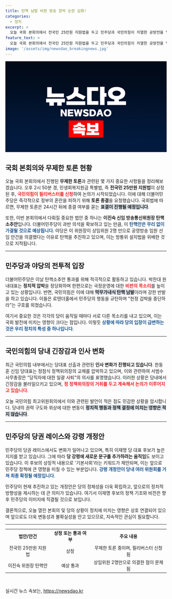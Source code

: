 ```yaml
---
title: 탄핵 남발 비판 방송 장악 논란 심화!
categories:
  - 정치
excerpt: >
  오늘 국회 본회의에서 전국민 25만원 지원법을 두고 민주당과 국민의힘이 치열한 공방전을 벌이고 있습니다. 야당 주도로 탄핵안 가결 전망, 국민의힘은 강력 반발 중! 과연 누가 이 싸움에서 승리할까요? 클릭해 보세요!
feature_text: >
  오늘 국회 본회의에서 전국민 25만원 지원법을 두고 민주당과 국민의힘이 치열한 공방전을 벌이고 있습니다. 야당 주도로 탄핵안 가결 전망, 국민의힘은 강력 반발 중! 과연 누가 이 싸움에서 승리할까요? 클릭해 보세요!
image: '/assets/img/newsdao_breakingnews.jpg'
---
```


<p><img src="/assets/img/newsdao_breakingnews.jpg" alt="implanttips 속보" /></p>

<h2 data-ke-size="size26">국회 본회의와 무제한 토론 현황</h2>

<p data-ke-size="size16">오늘 국회 본회의에서 진행된 <b>무제한 토론</b>과 관련된 몇 가지 중요한 사항들을 정리해보겠습니다. 오후 2시 50분 경, 민생회복지원금 특별법, 즉 <b>전국민 25만원 지원법</b>이 상정된 후, <b><span style="color: #ee2323;">국민의힘이 필리버스터를 신청</span></b>하여 논의가 시작되었습니다. 이에 대해 더불어민주당은 즉각적으로 정부의 혼란을 피하기 위해 <b>토론 종결</b>을 요청했습니다. 국회법에 따르면, 무제한 토론은 24시간 뒤에 종결 여부를 묻는 <b><span style="background-color: #21538527;">표결이 진행될 예정입니다</span></b>.</p>

<p data-ke-size="size16">또한, 이번 본회의에서 다뤄질 중요한 법안 중 하나는 <b>이진숙 신임 방송통신위원장 탄핵소추안</b>입니다. 더불어민주당이 과반 의석을 확보하고 있는 만큼, 이 <b><span style="color: #1a5490;">탄핵안은 무리 없이 가결될 것으로 예상됩니다</span></b>. 야당은 이 위원장이 상임위원 2명 만으로 공영방송 임원 선임 안건을 의결했다는 이유로 탄핵을 추진하고 있으며, 이는 방통위 설치법을 위배한 것으로 지적됩니다.</p>

<hr>

<h2 data-ke-size="size26">민주당과 야당의 전투적 입장</h2>

<p data-ke-size="size16">더불어민주당은 이날 탄핵소추안 통과를 위해 적극적으로 활동하고 있습니다. 박찬대 원내대표는 <b>정치적 압박</b>을 정당화하며 한편으로는 국정운영에 대한 <b><span style="color: #ee2323;">비판의 목소리</span></b>를 높이고 있는 상황입니다. 반면, 국민의힘은 이에 대해 <b><span style="background-color: #21538527;">막무가내식 탄핵 남발</span></b>이라며 강한 반발을 하고 있습니다. 이들은 로텐더홀에서 민주당의 행동을 규탄하며 "헌정 겁박을 중단하라"는 구호를 외쳤습니다.</p>

<p data-ke-size="size16">여기서 중요한 것은 각각의 당이 움직일 때마다 서로 다른 목소리를 내고 있으며, 이는 국회 발전에 미치는 영향이 크다는 점입니다. 이렇듯 <b><span style="color: #1a5490;">상황에 따라 당의 입장이 급변하는 것은 우리 정치의 특성 중 하나입니다</span></b>.</p>

<hr>

<h2 data-ke-size="size26">국민의힘의 당내 긴장감과 인사 변화</h2>

<p data-ke-size="size16">최근 국민의힘 내부에서는 당대표 선출과 관련된 <b>인사 변화가 진행되고 있습니다</b>. 한동훈 신임 당대표는 정점식 정책위의장의 교체를 압박하고 있으며, 이와 관련하여 서범수 사무총장은 "당직자에 대한 일괄 사퇴"의 의사를 표명했습니다. 이러한 상황은 당내에서 긴장감을 불러일으키고 있으며, <b><span style="color: #ee2323;">정 정책위의장의 거취를 두고 계속해서 논의가 이루어지고 있습니다</span></b>.</p>

<p data-ke-size="size16">오늘 국민의힘 최고위원회의에서 이와 관련된 발언이 적은 점도 민감한 상황을 암시합니다. 당내의 권력 구도와 위상에 대한 변동이 <b><span style="background-color: #21538527;">정치적 행동과 정책 결정에 미치는 영향은 적지 않습니다</span></b>.</p>

<hr>

<h2 data-ke-size="size26">민주당의 당권 레이스와 강령 개정안</h2>

<p data-ke-size="size16">민주당의 당권 레이스에서도 변화가 일어나고 있으며, 특히 이재명 당 대표 후보가 높은 지지를 받고 있습니다. 그에 따라 <b>당 강령에 새로운 문구를 추가하려는 움직임</b>도 보이고 있습니다. 이 후보의 상징적 내용으로 '기본사회'라는 키워드가 제안되며, 이는 앞으로 민주당 정책에 큰 영향을 미칠 수 있는 부분입니다. <b><span style="color: #1a5490;">강령 개정안이 당내 여러 위원회를 거쳐 최종 확정될 예정입니다</span></b>.</p>

<p data-ke-size="size16">민주당이 현재 추진하고 있는 개정안은 당의 정체성을 더욱 확립하고, 앞으로의 정치적 방향성을 제시하는 데 큰 의미가 있습니다. 여기서 이재명 후보의 정책 기조와 비전은 향후 민주당의 이미지에 직결될 것으로 보입니다.</p>

<p data-ke-size="size16">결론적으로, 오늘 열린 본회의 및 당의 상황이 정치에 미치는 영향은 상호 연결되어 있으며 앞으로도 더욱 변동성과 불확실성을 안고 있으므로, 지속적인 관심이 필요합니다.</p>

<hr>

<table style="width:100%;">
    <tr>
        <td style="text-align: center; height: 17px;"><b>법안/안건</b></td>
        <td style="text-align: center; height: 17px;"><b>상정 또는 통과 여부</b></td>
        <td style="text-align: center; height: 17px;"><b>주요 내용</b></td>
    </tr>
    <tr>
        <td style="text-align: center; height: 17px;">전국민 25만원 지원법</td>
        <td style="text-align: center; height: 17px;">상정</td>
        <td style="text-align: center; height: 17px;">무제한 토론 중이며, 필리버스터 신청됨</td>
    </tr>
    <tr>
        <td style="text-align: center; height: 17px;">이진숙 위원장 탄핵안</td>
        <td style="text-align: center; height: 17px;">예상 통과</td>
        <td style="text-align: center; height: 17px;">상임위원 2명만으로 의결한 점이 문제됨</td>
    </tr>
</table>

<p data-ke-size="size16">&nbsp;</p> 
실시간 뉴스 속보는, <a href="https://newsdao.kr" rel="dofollow">https://newsdao.kr</a>


